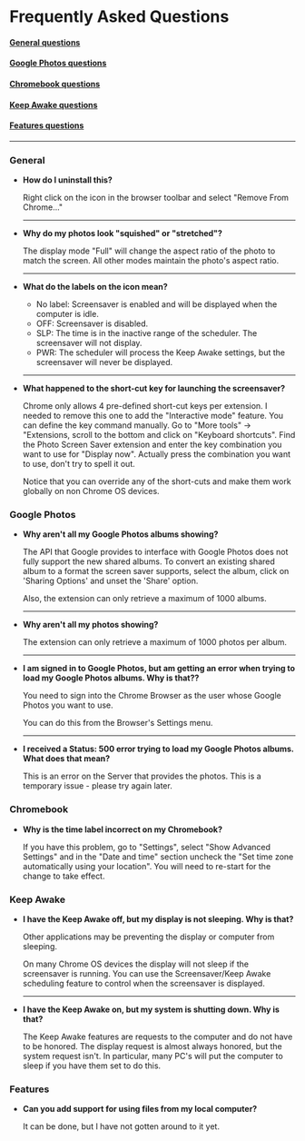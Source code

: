 # Frequently Asked Questions

#### [General questions](#general)

#### [Google Photos questions](#google-photos)

#### [Chromebook questions](#chromebook)

#### [Keep Awake questions](#keep-awake)

#### [Features questions](#features)

  ***

### General

* **How do I uninstall this?**

  Right click on the icon in the browser toolbar and select
  "Remove From Chrome..."

  ***

* **Why do my photos look "squished" or "stretched"?**

  The display mode "Full" will change the aspect ratio of the photo
  to match the screen.  All other modes maintain the photo's aspect
  ratio.

  ***

* **What do the labels on the icon mean?**

  - No label: Screensaver is enabled and will be displayed when the computer is idle.
  - OFF: Screensaver is disabled.
  - SLP: The time is in the inactive range of the scheduler. The screensaver will not display.
  - PWR: The scheduler will process the Keep Awake settings, but the screensaver will never be displayed.

  ***

* **What happened to the short-cut key for launching the screensaver?**

    Chrome only allows 4 pre-defined short-cut keys per extension.
    I needed to remove this one to add the "Interactive mode" feature.
    You can define the key command manually. Go to "More tools" -> "Extensions,
    scroll to the bottom and click on "Keyboard shortcuts".
    Find the Photo Screen Saver extension and enter the key combination
    you want to use for "Display now". Actually press the combination
    you want to use, don't try to spell it out.

    Notice that you can override any of the short-cuts and make them work
    globally on non Chrome OS devices.

### Google Photos

* **Why aren't all my Google Photos albums showing?**

    The API that Google provides to interface with Google Photos does
    not fully support the new shared albums.  To convert an existing
    shared album to a format the screen saver supports,
    select the album, click on 'Sharing Options' and unset the 'Share'
    option.
    
    Also, the extension can only retrieve a maximum of 1000 albums.
  
  ***

* **Why aren't all my photos showing?**

    The extension can only retrieve a maximum of 1000 photos per album.
  
  ***

* **I am signed in to Google Photos, but am getting an error when trying to load my Google Photos albums. Why is that??**

    You need to sign into the Chrome Browser as the user whose Google 
    Photos you want to use.
    
    You can do this from the Browser's Settings menu.
  
  ***

* **I received a Status: 500 error trying to load my Google Photos albums. What does that mean?**

  This is an error on the Server that provides the photos.
  This is a temporary issue - please try again later.

### Chromebook

* **Why is the time label incorrect on my Chromebook?**

  If you have this problem, go to "Settings",
  select "Show Advanced Settings" and in the "Date and time" section
  uncheck the "Set time zone automatically using your location".
  You will need to re-start for the change to take effect.

### Keep Awake

* **I have the Keep Awake off, but my display is not sleeping. Why is that?**

  Other applications may be preventing the display or computer from sleeping.

  On many Chrome OS devices the display will not sleep if the screensaver is running.
  You can use the Screensaver/Keep Awake scheduling feature to control when the screensaver is displayed.

  ***

* **I have the Keep Awake on, but my system is shutting down. Why is that?**

  The Keep Awake features are requests to the computer and do not have to be honored.
  The display request is almost always honored, but the system request isn't. In
  particular, many PC's will put the computer to sleep if you have them set to do this.

### Features

* **Can you add support for using files from my local computer?**

  It can be done, but I have not gotten around to it yet.
  
  <br />
